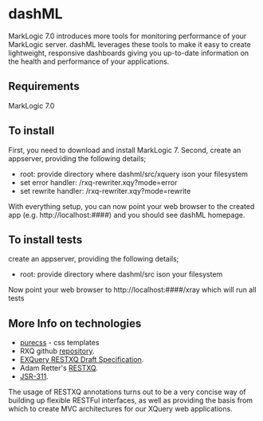 # dashML

MarkLogic 7.0 introduces more tools for monitoring performance of your MarkLogic server. dashML leverages these tools to make it easy to create lightweight, responsive dashboards giving you up-to-date information on the health and performance of your applications.
 

## Requirements

MarkLogic 7.0


## To install

First, you need to download and install MarkLogic 7. Second, create an appserver, providing the following details;

* root: provide directory where dashml/src/xquery ison your filesystem
* set error handler: /rxq-rewriter.xqy?mode=error
* set rewrite handler: /rxq-rewriter.xqy?mode=rewrite

With everything setup, you can now point your web browser to the created app (e.g. http://localhost:####) and you should see dashML homepage.

## To install tests

create an appserver, providing the following details;

* root: provide directory where dashml/src ison your filesystem

Now point your web browser to http://localhost:####/xray which will run all tests


## More Info on technologies

* [purecss](http://purecss.io/) - css templates
* RXQ github [repository](https://github.com/xquery/rxq).
* [EXQuery RESTXQ Draft Specification](http://exquery.github.com/exquery/exquery-restxq-specification/restxq-1.0-specification.html#method-annotation).
* Adam Retter's [RESTXQ](http://archive.xmlprague.cz/2012/presentations/RESTful_XQuery.pdf).
* [JSR-311](http://download.oracle.com/otndocs/jcp/jaxrs-1.0-fr-eval-oth-JSpec/).
 
The usage of RESTXQ annotations turns out to be a very concise way of building up flexible RESTFul interfaces, as well as providing the basis from which to create MVC architectures for our XQuery web applications.

